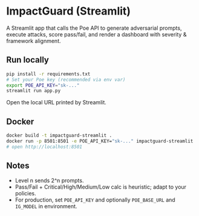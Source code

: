 # ImpactGuard (Streamlit)
A Streamlit app that calls the Poe API to generate adversarial prompts, execute attacks, score pass/fail, and render a dashboard with severity & framework alignment.

## Run locally
```bash
pip install -r requirements.txt
# Set your Poe key (recommended via env var)
export POE_API_KEY="sk-..."
streamlit run app.py
```
Open the local URL printed by Streamlit.

## Docker
```bash
docker build -t impactguard-streamlit .
docker run -p 8501:8501 -e POE_API_KEY="sk-..." impactguard-streamlit
# open http://localhost:8501
```

## Notes
- Level n sends 2^n prompts.
- Pass/Fail + Critical/High/Medium/Low calc is heuristic; adapt to your policies.
- For production, set `POE_API_KEY` and optionally `POE_BASE_URL` and `IG_MODEL` in environment.
